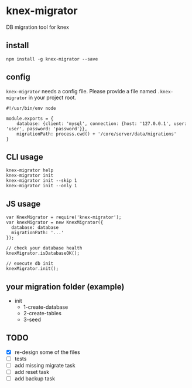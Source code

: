 # knex-migrator
DB migration tool for knex

## install
```npm install -g knex-migrator --save```

## config
`knex-migrator` needs a config file.
Please provide a file named `.knex-migrator` in your project root.


```
#!/usr/bin/env node

module.exports = {
    database: {client: 'mysql', connection: {host: '127.0.0.1', user: 'user', password: 'password'}},
    migrationPath: process.cwd() + '/core/server/data/migrations'
}
```

## CLI usage
```
knex-migrator help
knex-migrator init
knex-migrator init --skip 1
knex-migrator init --only 1
```

## JS usage
```
var KnexMigrator = require('knex-migrator');
var knexMigrator = new KnexMigrator({
  database: database
  migrationPath: '...'
});

// check your database health
knexMigrator.isDatabaseOK();

// execute db init
knexMigrator.init();
```

## your migration folder (example)
- init
  - 1-create-database
  - 2-create-tables
  - 3-seed


## TODO
- [x] re-design some of the files
- [ ] tests
- [ ] add missing migrate task
- [ ] add reset task
- [ ] add backup task
